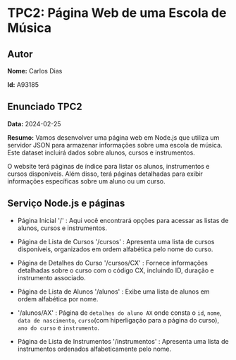 # TPC2: Página Web de uma Escola de Música

## Autor

**Nome:** Carlos Dias

**Id:** A93185

## Enunciado TPC2

**Data:** 2024-02-25

**Resumo:** Vamos desenvolver uma página web em Node.js que utiliza um servidor JSON para armazenar informações sobre uma escola de música. Este dataset incluirá dados sobre alunos, cursos e instrumentos.

O website terá páginas de índice para listar os alunos, instrumentos e cursos disponíveis. Além disso, terá páginas detalhadas para exibir informações específicas sobre um aluno ou um curso.

## Serviço Node.js e páginas

- Página Inicial '/' : Aqui você encontrará opções para acessar as listas de alunos, cursos e instrumentos.

- Página de Lista de Cursos '/cursos' : Apresenta uma lista de cursos disponíveis, organizados em ordem alfabética pelo nome do curso.

- Página de Detalhes do Curso '/cursos/CX' : Fornece informações detalhadas sobre o curso com o código CX, incluindo ID, duração e instrumento associado.

- Página de Lista de Alunos '/alunos' : Exibe uma lista de alunos em ordem alfabética por nome.

- '/alunos/AX' : Página de `detalhes do aluno AX` onde consta o `id`, `nome`, `data de nascimento`, `curso`(com hiperligação para a página do curso), `ano do curso` e `instrumento`.

- Página de Lista de Instrumentos '/instrumentos' : Apresenta uma lista de instrumentos ordenados alfabeticamente pelo nome.
